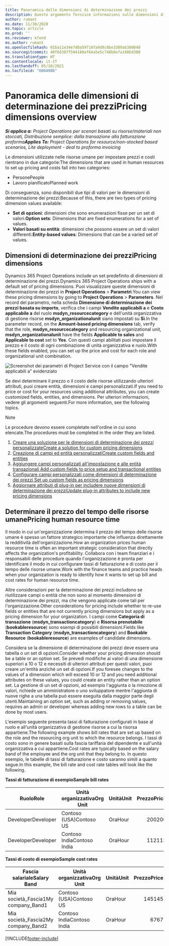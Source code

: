 ```yaml
---
title: Panoramica delle dimensioni di determinazione dei prezzi
description: Questo argomento fornisce informazioni sulle dimensioni di determinazione dei prezzi in Dynamics 365 Project Operations.
author: rumant
ms.date: 11/30/2020
ms.topic: article
ms.prod: ''
ms.reviewer: kfend
ms.author: rumant
ms.openlocfilehash: 01ba11e34e7d8a59716fa9d8c8be3389ab380048
ms.sourcegitcommit: 40f68387f594180af64a5e5c748b6efa188bd300
ms.translationtype: HT
ms.contentlocale: it-IT
ms.lasthandoff: 05/10/2021
ms.locfileid: "6004986"
---
```

# <a name="pricing-dimensions-overview"></a><span data-ttu-id="362cf-103">Panoramica delle dimensioni di determinazione dei prezzi</span><span class="sxs-lookup"><span data-stu-id="362cf-103">Pricing dimensions overview</span></span>

<span data-ttu-id="362cf-104">_**Si applica a:** Project Operations per scenari basati su risorse/materiali non stoccati, Distribuzione semplice: dalla transazione alla fatturazione proforma_</span><span class="sxs-lookup"><span data-stu-id="362cf-104">_**Applies To:** Project Operations for resource/non-stocked based scenarios, Lite deployment - deal to proforma invoicing_</span></span>

<span data-ttu-id="362cf-105">Le dimensioni utilizzate nelle risorse umane per impostare prezzi e costi rientrano in due categorie:</span><span class="sxs-lookup"><span data-stu-id="362cf-105">The dimensions that are used in human resources to set up pricing and costs fall into two categories:</span></span>

- <span data-ttu-id="362cf-106">Persone</span><span class="sxs-lookup"><span data-stu-id="362cf-106">People</span></span>
- <span data-ttu-id="362cf-107">Lavoro pianificato</span><span class="sxs-lookup"><span data-stu-id="362cf-107">Planned work</span></span>

<span data-ttu-id="362cf-108">Di conseguenza, sono disponibili due tipi di valori per le dimensioni di determinazione dei prezzi:</span><span class="sxs-lookup"><span data-stu-id="362cf-108">Because of this, there are two types of pricing dimension values available:</span></span>

- <span data-ttu-id="362cf-109">**Set di opzioni**: dimensioni che sono enumerazioni fisse per un set di valori.</span><span class="sxs-lookup"><span data-stu-id="362cf-109">**Option sets**: Dimensions that are fixed enumerations for a set of values.</span></span>
- <span data-ttu-id="362cf-110">**Valori basati su entità**: dimensioni che possono essere un set di valori differenti.</span><span class="sxs-lookup"><span data-stu-id="362cf-110">**Entity-based values**: Dimensions that can be a varied set of values.</span></span>

## <a name="pricing-dimensions"></a><span data-ttu-id="362cf-111">Dimensioni di determinazione dei prezzi</span><span class="sxs-lookup"><span data-stu-id="362cf-111">Pricing dimensions</span></span>

<span data-ttu-id="362cf-112">Dynamics 365 Project Operations include un set predefinito di dimensioni di determinazione dei prezzi.</span><span class="sxs-lookup"><span data-stu-id="362cf-112">Dynamics 365 Project Operations ships with a default set of pricing dimensions.</span></span> <span data-ttu-id="362cf-113">Puoi visualizzare queste dimensioni di determinazione dei prezzi in **Project Operations** > **Parametri**.</span><span class="sxs-lookup"><span data-stu-id="362cf-113">You can view these pricing dimensions by going to **Project Operations** > **Parameters**.</span></span> <span data-ttu-id="362cf-114">Nel record del parametro, nella scheda **Dimensione di determinazione dei prezzi basata su importo**, verifica che i campi **Vendite applicabili a** e **Costo applicabile a** del ruolo **msdyn_resourcecategory** e dell'unità organizzativa di gestione risorse **msdyn_organizationalunit** siano impostati su **Sì**.</span><span class="sxs-lookup"><span data-stu-id="362cf-114">In the parameter record, on the **Amount-based pricing dimensions** tab, verify that the role, **msdyn_resourcecategory** and resourcing organizational unit, **msdyn_organizationalunit** have the fields **Applicable to sales** and **Applicable to cost** set to **Yes**.</span></span> <span data-ttu-id="362cf-115">Con questi campi abilitati puoi impostare il prezzo e il costo di ogni combinazione di unità organizzativa e ruolo.</span><span class="sxs-lookup"><span data-stu-id="362cf-115">With these fields enabled, you can set up the price and cost for each role and organizational unit combination.</span></span>

![Screenshot dei parametri di Project Service con il campo "Vendite applicabili a" evidenziato](media/PS-OOB-parameters.png)

<span data-ttu-id="362cf-117">Se devi determinare il prezzo o il costo delle risorse utilizzando ulteriori attributi, puoi creare entità, dimensioni e campi personalizzati.</span><span class="sxs-lookup"><span data-stu-id="362cf-117">If you need to price or cost for your resources using additional attributes, you can create customized fields, entities, and dimensions.</span></span> <span data-ttu-id="362cf-118">Per ulteriori informazioni, vedere gli argomenti seguenti.</span><span class="sxs-lookup"><span data-stu-id="362cf-118">For more information, see the following topics.</span></span> 
  
  > [!NOTE]
  > <span data-ttu-id="362cf-119">Le procedure devono essere completate nell'ordine in cui sono elencate.</span><span class="sxs-lookup"><span data-stu-id="362cf-119">The procedures must be completed in the order they are listed.</span></span>

1. [<span data-ttu-id="362cf-120">Creare una soluzione per le dimensioni di determinazione dei prezzi personalizzate</span><span class="sxs-lookup"><span data-stu-id="362cf-120">Create a solution for custom pricing dimensions</span></span>](../sales/create-solution-custompd.md)
2. [<span data-ttu-id="362cf-121">Creazione di campi ed entità personalizzati</span><span class="sxs-lookup"><span data-stu-id="362cf-121">Create custom fields and entities</span></span>](create-custom-fields-entities-pricing-dimensions.md)
3. [<span data-ttu-id="362cf-122">Aggiungere campi personalizzati all'impostazione e alle entità transazionali </span><span class="sxs-lookup"><span data-stu-id="362cf-122">Add custom fields to price setup and transactional entities</span></span>](add-custom-fields-price-setup-transactional-entities.md)
4. [<span data-ttu-id="362cf-123">Configurare campi personalizzati come dimensioni di determinazione dei prezzi </span><span class="sxs-lookup"><span data-stu-id="362cf-123">Set up custom fields as pricing dimensions</span></span>](set-up-custom-fields-pricing-dimensions.md)
5. [<span data-ttu-id="362cf-124">Aggiornare attributi di plug-in per includere nuove dimensioni di determinazione dei prezzi</span><span class="sxs-lookup"><span data-stu-id="362cf-124">Update plug-in attributes to include new pricing dimensions</span></span>](update-plugin-attributes-pd.md)


## <a name="pricing-human-resource-time"></a><span data-ttu-id="362cf-125">Determinare il prezzo del tempo delle risorse umane</span><span class="sxs-lookup"><span data-stu-id="362cf-125">Pricing human resource time</span></span>
<span data-ttu-id="362cf-126">Il modo in cui un'organizzazione determina il prezzo del tempo delle risorse umane è spesso un fattore strategico importante che influenza direttamente la redditività dell'organizzazione.</span><span class="sxs-lookup"><span data-stu-id="362cf-126">How an organization prices human resource time is often an important strategic consideration that directly affects the organization's profitability.</span></span> <span data-ttu-id="362cf-127">Collabora con i team finanziari e i responsabili delle procedure quando l'organizzazione è pronta per identificare il modo in cui configurare tassi di fatturazione e di costo per il tempo delle risorse umane.</span><span class="sxs-lookup"><span data-stu-id="362cf-127">Work with the finance teams and practice heads when your organization is ready to identify how it wants to set up bill and cost rates for human resource time.</span></span>

<span data-ttu-id="362cf-128">Altre considerazioni per la determinazione dei prezzi includono se riutilizzare campi o entità che non sono al momento dimensioni di determinazione dei prezzi, ma che vengono applicate come tali per l'organizzazione.</span><span class="sxs-lookup"><span data-stu-id="362cf-128">Other considerations for pricing include whether to re-use fields or entities that are not currently pricing dimensions but apply as a pricing dimension for your organization.</span></span> <span data-ttu-id="362cf-129">I campi come **Categoria di transazione** (**msdyn_transactioncategory**) e **Risorsa prenotabile** (**bookableresource**) sono esempi di possibili dimensioni.</span><span class="sxs-lookup"><span data-stu-id="362cf-129">Fields like **Transaction Category** (**msdyn_transactioncategory**) and **Bookable Resource** (**bookableresource**) are examples of candidate dimensions.</span></span> 

<span data-ttu-id="362cf-130">Considera se la dimensione di determinazione dei prezzi deve essere una tabella o un set di opzioni.</span><span class="sxs-lookup"><span data-stu-id="362cf-130">Consider whether your pricing dimension should be a table or an option set.</span></span> <span data-ttu-id="362cf-131">Se prevedi modifiche ai valori di una dimensione superiori a 10 o 12 e necessiti di ulteriori attributi per questi valori, puoi creare un'entità anziché un set di opzioni.</span><span class="sxs-lookup"><span data-stu-id="362cf-131">If you foresee changes to the values of a dimension which will exceed 10 or 12 and you need additional attributes on these values, you could create an entity rather than an option set.</span></span> <span data-ttu-id="362cf-132">La gestione di un set di opzioni, ad esempio l'aggiunta o la rimozione di valori, richiede un amministratore o uno sviluppatore mentre l'aggiunta di nuove righe a una tabella può essere eseguita dalla maggior parte degli utenti.</span><span class="sxs-lookup"><span data-stu-id="362cf-132">Maintaining an option set, such as adding or removing values, requires an admin or developer whereas adding new rows to a table can be done by most users.</span></span>

<span data-ttu-id="362cf-133">L'esempio seguente presenta tassi di fatturazione configurati in base al ruolo e all'unità organizzativa di gestione risorse a cui la risorsa appartiene.</span><span class="sxs-lookup"><span data-stu-id="362cf-133">The following example shows bill rates that are set up based on the role and the resourcing org unit to which the resource belongs.</span></span> <span data-ttu-id="362cf-134">I tassi di costo sono in genere basati sulla fascia tariffaria del dipendente e sull'unità organizzativa a cui appartiene.</span><span class="sxs-lookup"><span data-stu-id="362cf-134">Cost rates are typically based on the salary band of the employee and the org unit that they belong to.</span></span> <span data-ttu-id="362cf-135">In questo esempio, le tabelle di tassi di fatturazione e costo saranno simili a quanto segue.</span><span class="sxs-lookup"><span data-stu-id="362cf-135">In this example, the bill rate and cost rate tables will look like the following.</span></span>

<span data-ttu-id="362cf-136">**Tassi di fatturazione di esempio**</span><span class="sxs-lookup"><span data-stu-id="362cf-136">**Sample bill rates**</span></span>

| <span data-ttu-id="362cf-137">Ruolo</span><span class="sxs-lookup"><span data-stu-id="362cf-137">Role</span></span>        | <span data-ttu-id="362cf-138">Unità organizzativa</span><span class="sxs-lookup"><span data-stu-id="362cf-138">Org Unit</span></span>    |<span data-ttu-id="362cf-139">Unità</span><span class="sxs-lookup"><span data-stu-id="362cf-139">Unit</span></span>      |<span data-ttu-id="362cf-140">Prezzo</span><span class="sxs-lookup"><span data-stu-id="362cf-140">Price</span></span>      |<span data-ttu-id="362cf-141">Valuta</span><span class="sxs-lookup"><span data-stu-id="362cf-141">Currency</span></span>  |
| ------------|-------------|----------|----------:|----------|
| <span data-ttu-id="362cf-142">Developer</span><span class="sxs-lookup"><span data-stu-id="362cf-142">Developer</span></span>   | <span data-ttu-id="362cf-143">Contoso (USA)</span><span class="sxs-lookup"><span data-stu-id="362cf-143">Contoso US</span></span>  |<span data-ttu-id="362cf-144">Ora</span><span class="sxs-lookup"><span data-stu-id="362cf-144">Hour</span></span> | <span data-ttu-id="362cf-145">200</span><span class="sxs-lookup"><span data-stu-id="362cf-145">200</span></span>|<span data-ttu-id="362cf-146">USD</span><span class="sxs-lookup"><span data-stu-id="362cf-146">USD</span></span>     |
| <span data-ttu-id="362cf-147">Developer</span><span class="sxs-lookup"><span data-stu-id="362cf-147">Developer</span></span>   | <span data-ttu-id="362cf-148">Contoso India</span><span class="sxs-lookup"><span data-stu-id="362cf-148">Contoso India</span></span> |<span data-ttu-id="362cf-149">Ora</span><span class="sxs-lookup"><span data-stu-id="362cf-149">Hour</span></span>|   <span data-ttu-id="362cf-150">112</span><span class="sxs-lookup"><span data-stu-id="362cf-150">112</span></span>|<span data-ttu-id="362cf-151">USD</span><span class="sxs-lookup"><span data-stu-id="362cf-151">USD</span></span>     |


<span data-ttu-id="362cf-152">**Tassi di costo di esempio**</span><span class="sxs-lookup"><span data-stu-id="362cf-152">**Sample cost rates**</span></span>

| <span data-ttu-id="362cf-153">Fascia salariale</span><span class="sxs-lookup"><span data-stu-id="362cf-153">Salary Band</span></span>     | <span data-ttu-id="362cf-154">Unità organizzativa</span><span class="sxs-lookup"><span data-stu-id="362cf-154">Org Unit</span></span>    |<span data-ttu-id="362cf-155">Unità</span><span class="sxs-lookup"><span data-stu-id="362cf-155">Unit</span></span>      |<span data-ttu-id="362cf-156">Prezzo</span><span class="sxs-lookup"><span data-stu-id="362cf-156">Price</span></span>      |<span data-ttu-id="362cf-157">Valuta</span><span class="sxs-lookup"><span data-stu-id="362cf-157">Currency</span></span>  |
| ----------------|-------------|----------|----------:|----------|
| <span data-ttu-id="362cf-158">Mia società_Fascia1</span><span class="sxs-lookup"><span data-stu-id="362cf-158">My company_Band1</span></span> | <span data-ttu-id="362cf-159">Contoso (USA)</span><span class="sxs-lookup"><span data-stu-id="362cf-159">Contoso US</span></span>  |<span data-ttu-id="362cf-160">Ora</span><span class="sxs-lookup"><span data-stu-id="362cf-160">Hour</span></span> | <span data-ttu-id="362cf-161">145</span><span class="sxs-lookup"><span data-stu-id="362cf-161">145</span></span>|<span data-ttu-id="362cf-162">USD</span><span class="sxs-lookup"><span data-stu-id="362cf-162">USD</span></span>     |
| <span data-ttu-id="362cf-163">Mia società_Fascia2</span><span class="sxs-lookup"><span data-stu-id="362cf-163">My company_Band2</span></span> | <span data-ttu-id="362cf-164">Contoso India</span><span class="sxs-lookup"><span data-stu-id="362cf-164">Contoso India</span></span> |<span data-ttu-id="362cf-165">Ora</span><span class="sxs-lookup"><span data-stu-id="362cf-165">Hour</span></span>|   <span data-ttu-id="362cf-166">67</span><span class="sxs-lookup"><span data-stu-id="362cf-166">67</span></span>|<span data-ttu-id="362cf-167">USD</span><span class="sxs-lookup"><span data-stu-id="362cf-167">USD</span></span>     |


[!INCLUDE[footer-include](../includes/footer-banner.md)]